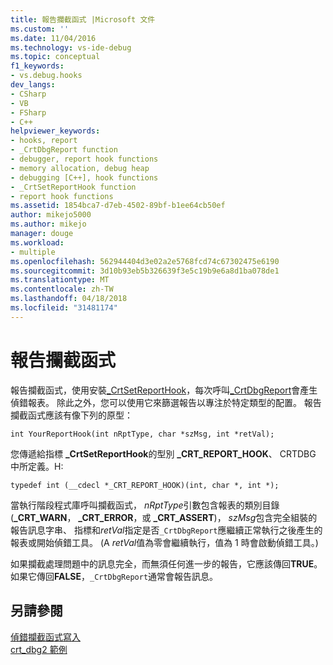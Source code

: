 ```yaml
---
title: 報告攔截函式 |Microsoft 文件
ms.custom: ''
ms.date: 11/04/2016
ms.technology: vs-ide-debug
ms.topic: conceptual
f1_keywords:
- vs.debug.hooks
dev_langs:
- CSharp
- VB
- FSharp
- C++
helpviewer_keywords:
- hooks, report
- _CrtDbgReport function
- debugger, report hook functions
- memory allocation, debug heap
- debugging [C++], hook functions
- _CrtSetReportHook function
- report hook functions
ms.assetid: 1854bca7-d7eb-4502-89bf-b1ee64cb50ef
author: mikejo5000
ms.author: mikejo
manager: douge
ms.workload:
- multiple
ms.openlocfilehash: 562944404d3e02a2e5768fcd74c67302475e6190
ms.sourcegitcommit: 3d10b93eb5b326639f3e5c19b9e6a8d1ba078de1
ms.translationtype: MT
ms.contentlocale: zh-TW
ms.lasthandoff: 04/18/2018
ms.locfileid: "31481174"
---
```

# <a name="report-hook-functions"></a>報告攔截函式
報告攔截函式，使用安裝[_CrtSetReportHook](/cpp/c-runtime-library/reference/crtsetreporthook)，每次呼叫[_CrtDbgReport](/cpp/c-runtime-library/reference/crtdbgreport-crtdbgreportw)會產生偵錯報表。 除此之外，您可以使用它來篩選報告以專注於特定類型的配置。 報告攔截函式應該有像下列的原型：  
  
```  
int YourReportHook(int nRptType, char *szMsg, int *retVal);  
```  
  
 您傳遞給指標 **_CrtSetReportHook**的型別 **_CRT_REPORT_HOOK**、 CRTDBG 中所定義。H:  
  
```  
typedef int (__cdecl *_CRT_REPORT_HOOK)(int, char *, int *);  
```  
  
 當執行階段程式庫呼叫攔截函式， *nRptType*引數包含報表的類別目錄 (**_CRT_WARN**， **_CRT_ERROR**，或 **_CRT_ASSERT**)， *szMsg*包含完全組裝的報告訊息字串、 指標和*retVal*指定是否`_CrtDbgReport`應繼續正常執行之後產生的報表或開始偵錯工具。 (A *retVal*值為零會繼續執行，值為 1 時會啟動偵錯工具。)  
  
 如果攔截處理問題中的訊息完全，而無須任何進一步的報告，它應該傳回**TRUE**。 如果它傳回**FALSE**，`_CrtDbgReport`通常會報告訊息。  
  
## <a name="see-also"></a>另請參閱  
 [偵錯攔截函式寫入](../debugger/debug-hook-function-writing.md)   
 [crt_dbg2 範例](http://msdn.microsoft.com/en-us/21e1346a-6a17-4f57-b275-c76813089167)